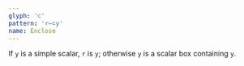 ```yaml
---
glyph: '⊂'
pattern: 'r←⊂y'
name: Enclose
---
```


If `y` is a simple scalar, `r` is `y`; otherwise `y` is a scalar box containing `y`.